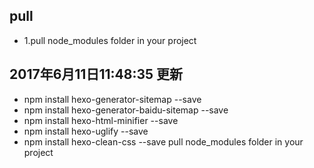 ## pull
- 1.pull node_modules folder in your project


## 2017年6月11日11:48:35 更新
- npm install hexo-generator-sitemap --save     
- npm install hexo-generator-baidu-sitemap --save
- npm install hexo-html-minifier --save
- npm install hexo-uglify --save
- npm install hexo-clean-css --save
pull node_modules folder in your project
